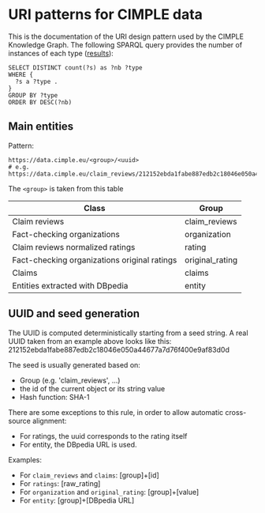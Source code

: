 URI patterns for CIMPLE data
==============================

This is the documentation of the URI design pattern used by the CIMPLE Knowledge Graph. The following SPARQL query provides the number of instances of each type ([results](https://data.cimple.eu/sparql?default-graph-uri=&query=SELECT+DISTINCT+count%28%3Fs%29+as+%3Fnb+%3Ftype%0D%0AWHERE+%7B%0D%0A++%3Fs+a+%3Ftype+.%0D%0A%7D%0D%0AGROUP+BY+%3Ftype%0D%0AORDER+BY+DESC%28%3Fnb%29&format=text%2Fhtml&should-sponge=&timeout=0&signal_void=on)):

``` sparql
SELECT DISTINCT count(?s) as ?nb ?type
WHERE {
  ?s a ?type .
}
GROUP BY ?type
ORDER BY DESC(?nb)
```

## Main entities

Pattern:

``` turtle
https://data.cimple.eu/<group>/<uuid>
# e.g. https://data.cimple.eu/claim_reviews/212152ebda1fabe887edb2c18046e050a44677a7d76f400e9af83d0d
```

The `<group>` is taken from this table 

| Class | Group |
| --- | --- |
| Claim reviews | claim_reviews |
| Fact-checking organizations | organization |
| Claim reviews normalized ratings | rating |
| Fact-checking organizations original ratings | original_rating |
| Claims | claims |
| Entities extracted with DBpedia | entity |


## UUID and seed generation

The UUID is computed deterministically starting from a seed string. A real UUID taken from an example above looks like this: 212152ebda1fabe887edb2c18046e050a44677a7d76f400e9af83d0d

The seed is usually generated based on:

* Group (e.g. 'claim_reviews', ...)
* the id of the current object or its string value
* Hash function: SHA-1

There are some exceptions to this rule, in order to allow automatic cross-source alignment:
* For ratings, the uuid corresponds to the rating itself
* For entity, the DBpedia URL is used.

Examples:
* For `claim_reviews` and `claims`: [group]+[id]
* For `ratings`: [raw_rating]
* For `organization` and `original_rating`: [group]+[value]
* For `entity`: [group]+[DBpedia URL]
